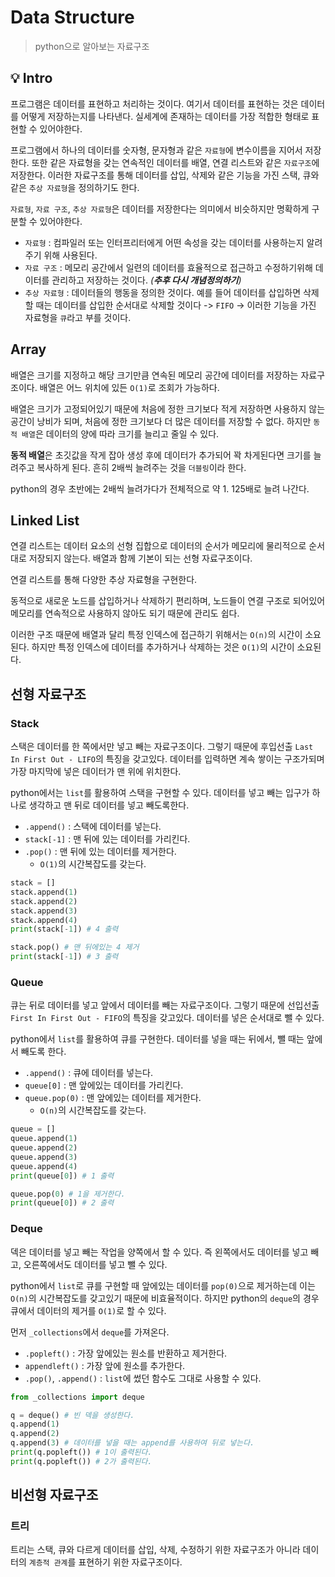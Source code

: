 # Data Structure

> python으로 알아보는 자료구조



## :bulb: Intro

프로그램은 데이터를 표현하고 처리하는 것이다. 여기서 데이터를 표현하는 것은 데이터를 어떻게 저장하는지를 나타낸다. 실세계에 존재하는 데이터를 가장 적합한 형태로 표현할 수 있어야한다.

프로그램에서 하나의 데이터를 숫자형, 문자형과 같은 `자료형`에 변수이름을 지어서 저장한다. 또한 같은 자료형을 갖는 연속적인 데이터를 배열, 연결 리스트와 같은 `자료구조`에 저장한다. 이러한 자료구조를 통해 데이터를 삽입, 삭제와 같은 기능을 가진 스택, 큐와 같은 `추상 자료형`을 정의하기도 한다.

`자료형`, `자료 구조`, `추상 자료형`은 데이터를 저장한다는 의미에서 비슷하지만 명확하게 구분할 수 있어야한다. 

- `자료형` : 컴파일러 또는 인터프리터에게 어떤 속성을 갖는 데이터를 사용하는지 알려주기 위해 사용된다.
- `자료 구조` : 메모리 공간에서 일련의 데이터를 효율적으로 접근하고 수정하기위해 데이터를 관리하고 저장하는 것이다. *(**추후 다시 개념정의하기**)*
- `추상 자료형` : 데이터들의 행동을 정의한 것이다. 예를 들어 데이터를 삽입하면 삭제할 때는 데이터를 삽입한 순서대로 삭제할 것이다 -> `FIFO` -> 이러한 기능을 가진 자료형을 `큐`라고 부를 것이다.



## Array

배열은 크기를 지정하고 해당 크기만큼 연속된 메모리 공간에 데이터를 저장하는 자료구조이다. 배열은 어느 위치에 있든 `O(1)`로 조회가 가능하다. 

배열은 크기가 고정되어있기 때문에 처음에 정한 크기보다 적게 저장하면 사용하지 않는 공간이 낭비가 되며, 처음에 정한 크기보다 더 많은 데이터를 저장할 수 없다. 하지만 `동적 배열`은 데이터의 양에 따라 크기를 늘리고 줄일 수 있다.

**동적 배열**은 초깃값을 작게 잡아 생성 후에 데이터가 추가되어 꽉 차게된다면 크기를 늘려주고 복사하게 된다. 흔히 2배씩 늘려주는 것을 `더블링`이라 한다.

python의 경우 초반에는 2배씩 늘려가다가 전체적으로 약 1. 125배로 늘려 나간다.



## Linked  List

연결 리스트는 데이터 요소의 선형 집합으로 데이터의 순서가 메모리에 물리적으로 순서대로 저장되지 않는다. 배열과 함께 기본이 되는 선형 자료구조이다.

연결 리스트를 통해 다양한 추상 자료형을 구현한다.

동적으로 새로운 노드를 삽입하거나 삭제하기 편리하며, 노드들이 연결 구조로 되어있어 메모리를 연속적으로 사용하지 않아도 되기 때문에 관리도  쉽다.

이러한 구조 때문에 배열과 달리 특정 인덱스에 접근하기 위해서는 `O(n)`의 시간이 소요된다. 하지만 특정 인덱스에 데이터를 추가하거나 삭제하는 것은 `O(1)`의 시간이 소요된다.



## 선형 자료구조

### Stack

스택은 데이터를 한 쪽에서만 넣고 빼는 자료구조이다. 그렇기 때문에 후입선출 `Last In First Out - LIFO`의 특징을 갖고있다. 데이터를 입력하면 계속 쌓이는 구조가되며 가장 마지막에 넣은 데이터가 맨 위에 위치한다.

python에서는 `list`를 활용하여 스택을 구현할 수 있다. 데이터를 넣고 빼는 입구가 하나로 생각하고 맨 뒤로 데이터를 넣고 빼도록한다.

- `.append()` : 스택에 데이터를 넣는다.
- `stack[-1]` : 맨 뒤에 있는 데이터를 가리킨다.
- `.pop()` : 맨 뒤에 있는 데이터를 제거한다.
  - `O(1)`의 시간복잡도를 갖는다.

```python
stack = []
stack.append(1)
stack.append(2)
stack.append(3)
stack.append(4)
print(stack[-1]) # 4 출력

stack.pop() # 맨 뒤에있는 4 제거
print(stack[-1]) # 3 출력
```



### Queue

큐는 뒤로 데이터를 넣고 앞에서 데이터를 빼는 자료구조이다. 그렇기 때문에 선입선출 `First In First Out - FIFO`의 특징을 갖고있다. 데이터를 넣은 순서대로 뺄 수 있다.

python에서 `list`를 활용하여 큐를 구현한다. 데이터를 넣을 때는 뒤에서, 뺄 때는 앞에서 빼도록 한다.

- `.append()` : 큐에 데이터를 넣는다.
- `queue[0]` : 맨 앞에있는 데이터를 가리킨다.
- `queue.pop(0)` : 맨 앞에있는 데이터를 제거한다.
  - `O(n)`의 시간복잡도를 갖는다.

```python
queue = []
queue.append(1)
queue.append(2)
queue.append(3)
queue.append(4)
print(queue[0]) # 1 출력

queue.pop(0) # 1을 제거한다.
print(queue[0]) # 2 출력
```



### Deque

덱은 데이터를 넣고 빼는 작업을 양쪽에서 할 수 있다. 즉 왼쪽에서도 데이터를 넣고 빼고, 오른쪽에서도 데이터를 넣고 뺄 수 있다. 

python에서 `list`로 큐를 구현할 때 앞에있는 데이터를 `pop(0)`으로 제거하는데 이는 `O(n)`의 시간복잡도를 갖고있기 때문에 비효율적이다. 하지만 python의 `deque`의 경우 큐에서 데이터의 제거를 `O(1)`로 할 수 있다.

먼저 `_collections`에서 `deque`를 가져온다. 

- `.popleft()` : 가장 앞에있는 원소를 반환하고 제거한다.
- `appendleft()` : 가장 앞에 원소를 추가한다.
- `.pop()`, `.append()` : `list`에 썼던 함수도 그대로 사용할 수 있다.

```python
from _collections import deque

q = deque() # 빈 덱을 생성한다.
q.append(1)
q.append(2)
q.append(3) # 데이터를 넣을 때는 append를 사용하여 뒤로 넣는다.
print(q.popleft()) # 1이 출력된다.
print(q.popleft()) # 2가 출력된다.
```



## 비선형 자료구조

### 트리

트리는 스택, 큐와 다르게 데이터를 삽입, 삭제, 수정하기 위한 자료구조가 아니라 데이터의 `계층적 관계`를 표현하기 위한 자료구조이다.